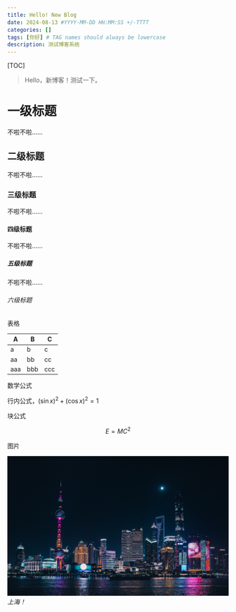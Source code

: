 ```yaml
---
title: Hello! New Blog
date: 2024-08-13 #YYYY-MM-DD HH:MM:SS +/-TTTT
categories: []
tags: [你好] # TAG names should always be lowercase
description: 测试博客系统
---
```


[TOC]

> Hello，新博客！测试一下。

# 一级标题

不啦不啦......

## 二级标题

不啦不啦......

### 三级标题

不啦不啦......

#### 四级标题

不啦不啦......

##### 五级标题

不啦不啦......

###### 六级标题

表格

| A    | B    | C    |
| ---- | ---- | ---- |
| a    | b    | c    |
| aa   | bb   | cc   |
| aaa  | bbb  | ccc  |

数学公式

行内公式，$(\sin x)^2 + (\cos x)^2=1$

块公式

$$
E = MC^2
$$

图片

![上海](/img/shanghai.jpg)
*上海！*
